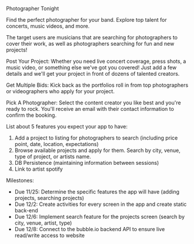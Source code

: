 Photographer Tonight 

Find the perfect photographer for your band. Explore top talent for concerts, music videos, and more.

The target users are musicians that are searching for photographers to cover their work, as well as photographers searching for fun and new projects!

Post Your Project: 
Whether you need live concert coverage, press shots, a music video, or something else we've got you covered!
Just add a few details and we'll get your project in front of dozens of talented creators.

Get Multiple Bids:
Kick back as the portfolios roll in from top photographers or videographers who apply for your project.

Pick A Photographer: 
Select the content creator you like best and you're ready to rock. You'll receive an email with their contact information to confirm the booking.

List about 5 features you expect your app to have:
1. Add a project to listing for photographers to search (including price point, date, location, expectations)
2. Browse available projects and apply for them. Search by city, venue, type of project, or artists name. 
3. DB Persistence (maintaining information between sessions)
4. Link to artist spotify


Milestones:
- Due 11/25: Determine the specific features the app will have (adding projects, searching projects)
- Due 12/2: Create activities for every screen in the app and create static back-end
- Due 12/6: Implement search feature for the projects screen (search by city, venue, artist, type)
- Due 12/8: Connect to the bubble.io backend API to ensure live read/write access to website
